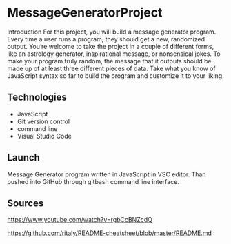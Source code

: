 # MessageGeneratorProject
Introduction
For this project, you will build a message generator program. Every time a user runs a program, they should get a new, randomized output. You’re welcome to take the project in a couple of different forms, like an astrology generator, inspirational message, or nonsensical jokes. To make your program truly random, the message that it outputs should be made up of at least three different pieces of data. Take what you know of JavaScript syntax so far to build the program and customize it to your liking.

## Technologies
* JavaScript
* Git version control
* command line
* Visual Studio Code

## Launch
Message Generator program written in JavaScript in VSC editor. Than pushed into GitHub through gitbash command line interface.

## Sources
https://www.youtube.com/watch?v=rgbCcBNZcdQ

https://github.com/ritaly/README-cheatsheet/blob/master/README.md

